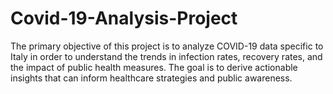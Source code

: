 # Covid-19-Analysis-Project
The primary objective of this project is to analyze COVID-19 data specific to Italy in order to understand the trends in infection rates, recovery rates, and the impact of public health measures. The goal is to derive actionable insights that can inform healthcare strategies and public awareness.
